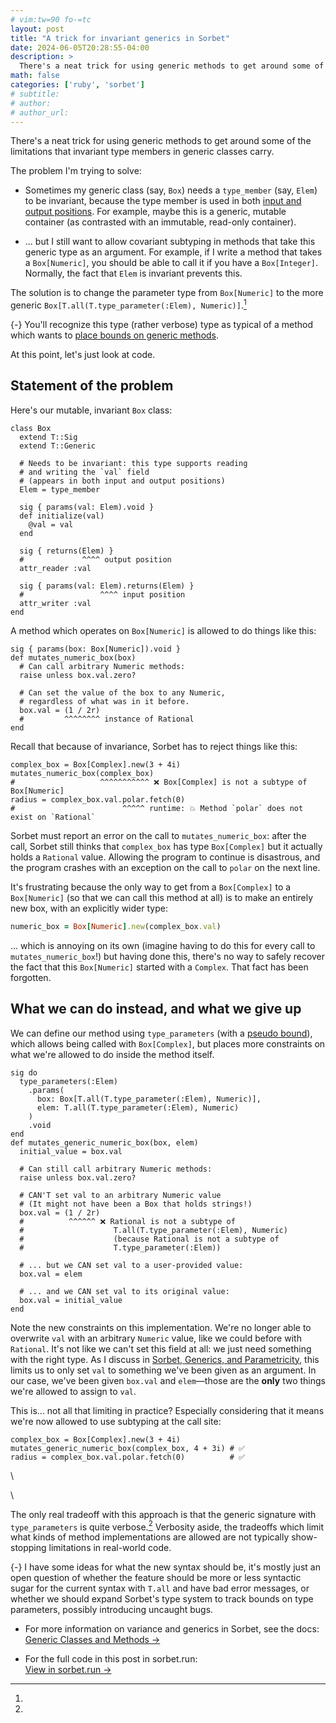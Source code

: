 ```yaml
---
# vim:tw=90 fo-=tc
layout: post
title: "A trick for invariant generics in Sorbet"
date: 2024-06-05T20:28:55-04:00
description: >
  There's a neat trick for using generic methods to get around some of the limitations that invariant type members in generic classes carry.
math: false
categories: ['ruby', 'sorbet']
# subtitle:
# author:
# author_url:
---
```


There's a neat trick for using generic methods to get around some of the limitations that invariant type members in generic classes carry.

The problem I'm trying to solve:

- Sometimes my generic class (say, `Box`) needs a `type_member` (say, `Elem`) to be invariant, because the type member is used in both [input and output positions]. For example, maybe this is a generic, mutable container (as contrasted with an immutable, read-only container).

- ... but I still want to allow covariant subtyping in methods that take this generic type as an argument. For example, if I write a method that takes a `Box[Numeric]`, you should be able to call it if you have a `Box[Integer]`. Normally, the fact that `Elem` is invariant prevents this.

The solution is to change the parameter type from `Box[Numeric]` to the more generic `Box[T.all(T.type_parameter(:Elem), Numeric)]`.[^bounds]

[^bounds]:
  {-} You'll recognize this type (rather verbose) type as typical of a method which wants to [place bounds on generic methods].

At this point, let's just look at code.

## Statement of the problem

Here's our mutable, invariant `Box` class:

```{.ruby .numberLines .hl-8 .hl-16 .hl-20}
class Box
  extend T::Sig
  extend T::Generic

  # Needs to be invariant: this type supports reading
  # and writing the `val` field
  # (appears in both input and output positions)
  Elem = type_member

  sig { params(val: Elem).void }
  def initialize(val)
    @val = val
  end

  sig { returns(Elem) }
  #             ^^^^ output position
  attr_reader :val

  sig { params(val: Elem).returns(Elem) }
  #                 ^^^^ input position
  attr_writer :val
end
```

A method which operates on `Box[Numeric]` is allowed to do things like this:

```{.ruby .numberLines .hl-4 .hl-8}
sig { params(box: Box[Numeric]).void }
def mutates_numeric_box(box)
  # Can call arbitrary Numeric methods:
  raise unless box.val.zero?

  # Can set the value of the box to any Numeric,
  # regardless of what was in it before.
  box.val = (1 / 2r)
  #         ^^^^^^^^ instance of Rational
end
```

Recall that because of invariance, Sorbet has to reject things like this:

```{.ruby}
complex_box = Box[Complex].new(3 + 4i)
mutates_numeric_box(complex_box)
#                   ^^^^^^^^^^^ ❌ Box[Complex] is not a subtype of Box[Numeric]
radius = complex_box.val.polar.fetch(0)
#                        ^^^^^ runtime: 💥 Method `polar` does not exist on `Rational`
```

Sorbet must report an error on the call to `mutates_numeric_box`: after the call, Sorbet still thinks that `complex_box` has type `Box[Complex]` but it actually holds a `Rational` value. Allowing the program to continue is disastrous, and the program crashes with an exception on the call to `polar` on the next line.

It's frustrating because the only way to get from a `Box[Complex]` to a `Box[Numeric]` (so that we can call this method at all) is to make an entirely new box, with an explicitly wider type:

```ruby
numeric_box = Box[Numeric].new(complex_box.val)
```

... which is annoying on its own (imagine having to do this for every call to `mutates_numeric_box`!) but having done this, there's no way to safely recover the fact that this `Box[Numeric]` started with a `Complex`. That fact has been forgotten.

## What we can do instead, and what we give up

We can define our method using `type_parameters` (with a [pseudo bound][place bounds on generic methods]), which allows being called with `Box[Complex]`, but places more constraints on what we're allowed to do inside the method itself.

```{.ruby .numberLines .hl-15 .hl-16 .hl-17}
sig do
  type_parameters(:Elem)
    .params(
      box: Box[T.all(T.type_parameter(:Elem), Numeric)],
      elem: T.all(T.type_parameter(:Elem), Numeric)
    )
    .void
end
def mutates_generic_numeric_box(box, elem)
  initial_value = box.val

  # Can still call arbitrary Numeric methods:
  raise unless box.val.zero?

  # CAN'T set val to an arbitrary Numeric value
  # (It might not have been a Box that holds strings!)
  box.val = (1 / 2r)
  #          ^^^^^^ ❌ Rational is not a subtype of
  #                    T.all(T.type_parameter(:Elem), Numeric)
  #                    (because Rational is not a subtype of
  #                    T.type_parameter(:Elem))

  # ... but we CAN set val to a user-provided value:
  box.val = elem

  # ... and we CAN set val to its original value:
  box.val = initial_value
end
```

Note the new constraints on this implementation. We're no longer able to overwrite `val` with an arbitrary `Numeric` value, like we could before with `Rational`. It's not like we can't set this field at all: we just need something with the right type. As I discuss in [Sorbet, Generics, and Parametricity], this limits us to only set `val` to something we've been given as an argument. In our case, we've been given `box.val` and `elem`—those are the **only** two things we're allowed to assign to `val`.

This is... not all that limiting in practice? Especially considering that it means we're now allowed to use subtyping at the call site:

```{.ruby}
complex_box = Box[Complex].new(3 + 4i)
mutates_generic_numeric_box(complex_box, 4 + 3i) # ✅
radius = complex_box.val.polar.fetch(0)          # ✅
```

\

\

The only real tradeoff with this approach is that the generic signature with `type_parameters` is quite verbose.[^verbose] Verbosity aside, the tradeoffs which limit what kinds of method implementations are allowed are not typically show-stopping limitations in real-world code.

[^verbose]:
  {-} I have some ideas for what the new syntax should be, it's mostly just an open question of whether the feature should be more or less syntactic sugar for the current syntax with `T.all` and have bad error messages, or whether we should expand Sorbet's type system to track bounds on type parameters, possibly introducing uncaught bugs.

- For more information on variance and generics in Sorbet, see the docs:\
  [Generic Classes and Methods →](https://sorbet.org/docs/generics)

- For the full code in this post in sorbet.run:\
  [View in sorbet.run →](https://sorbet.run/#%23%20typed%3A%20strict%0Aextend%20T%3A%3ASig%0A%0Aclass%20Box%0A%20%20extend%20T%3A%3ASig%0A%20%20extend%20T%3A%3AGeneric%0A%0A%20%20%23%20Needs%20to%20be%20invariant%3A%20this%20type%20supports%20reading%0A%20%20%23%20and%20writing%20the%20%60val%60%20field%0A%20%20%23%20%28appears%20in%20both%20input%20and%20output%20positions%29%0A%20%20Elem%20%3D%20type_member%0A%0A%20%20sig%20%7B%20params%28val%3A%20Elem%29.void%20%7D%0A%20%20def%20initialize%28val%29%0A%20%20%20%20%40val%20%3D%20val%0A%20%20end%0A%0A%20%20sig%20%7B%20returns%28Elem%29%20%7D%0A%20%20%23%20%20%20%20%20%20%20%20%20%20%20%20%20%5E%5E%5E%5E%20output%20position%0A%20%20attr_reader%20%3Aval%0A%0A%20%20sig%20%7B%20params%28val%3A%20Elem%29.returns%28Elem%29%20%7D%0A%20%20%23%20%20%20%20%20%20%20%20%20%20%20%20%20%20%20%20%20%5E%5E%5E%5E%20input%20position%0A%20%20attr_writer%20%3Aval%0Aend%0A%0Asig%20%7B%20params%28box%3A%20Box%5BNumeric%5D%29.void%20%7D%0Adef%20mutates_numeric_box%28box%29%0A%20%20%23%20Can%20call%20arbitrary%20Numeric%20methods%3A%0A%20%20raise%20unless%20box.val.zero%3F%0A%0A%20%20%23%20Can%20set%20the%20value%20of%20the%20box%20to%20any%20Numeric%2C%0A%20%20%23%20regardless%20of%20what%20was%20in%20it%20before.%0A%20%20box.val%20%3D%20%281%20%2F%202r%29%0A%20%20%23%20%20%20%20%20%20%20%20%20%5E%5E%5E%5E%5E%5E%5E%5E%20instance%20of%20Rational%0Aend%0A%0Acomplex_box%20%3D%20Box%5BComplex%5D.new%283%20%2B%204i%29%0Amutates_numeric_box%28complex_box%29%0A%23%20%20%20%20%20%20%20%20%20%20%20%20%20%20%20%20%20%20%20%5E%5E%5E%5E%5E%5E%5E%5E%5E%5E%5E%20%E2%9D%8C%20Box%5BComplex%5D%20is%20not%20a%20subtype%20of%20Box%5BNumeric%5D%0Aradius%20%3D%20complex_box.val.polar.fetch%280%29%0A%23%20%20%20%20%20%20%20%20%20%20%20%20%20%20%20%20%20%20%20%20%20%20%20%20%5E%5E%5E%5E%5E%20runtime%3A%20%F0%9F%92%A5%20Method%20%60polar%60%20does%20not%20exist%20on%20%60Rational%60%0A%0Anumeric_box%20%3D%20Box%5BNumeric%5D.new%28complex_box.val%29%0Amutates_numeric_box%28numeric_box%29%0A%0A%23%20------------------------------------------%0A%0Asig%20do%0A%20%20type_parameters%28%3AElem%29%0A%20%20%20%20.params%28%0A%20%20%20%20%20%20box%3A%20Box%5BT.all%28T.type_parameter%28%3AElem%29%2C%20Numeric%29%5D%2C%0A%20%20%20%20%20%20elem%3A%20T.all%28T.type_parameter%28%3AElem%29%2C%20Numeric%29%0A%20%20%20%20%29%0A%20%20%20%20.void%0Aend%0Adef%20mutates_generic_numeric_box%28box%2C%20elem%29%0A%20%20initial_value%20%3D%20box.val%0A%0A%20%20%23%20Can%20still%20call%20arbitrary%20Numeric%20methods%3A%0A%20%20raise%20unless%20box.val.zero%3F%0A%0A%20%20%23%20CAN'T%20set%20val%20to%20an%20arbitrary%20Numeric%20value%0A%20%20%23%20%28It%20might%20not%20have%20been%20a%20Box%20that%20holds%20strings!%29%0A%20%20box.val%20%3D%20%281%20%2F%202r%29%0A%20%20%23%20%20%20%20%20%20%20%20%20%20%5E%5E%5E%5E%5E%5E%20%E2%9D%8C%20Rational%20is%20not%20a%20subtype%20of%0A%20%20%23%20%20%20%20%20%20%20%20%20%20%20%20%20%20%20%20%20%20%20%20T.all%28T.type_parameter%28%3AElem%29%2C%20Numeric%29%0A%20%20%23%20%20%20%20%20%20%20%20%20%20%20%20%20%20%20%20%20%20%20%20%28because%20Rational%20is%20not%20a%20subtype%20of%0A%20%20%23%20%20%20%20%20%20%20%20%20%20%20%20%20%20%20%20%20%20%20%20T.type_parameter%28%3AElem%29%29%0A%0A%20%20%23%20...%20but%20we%20CAN%20set%20val%20to%20a%20user-provided%20value%3A%0A%20%20box.val%20%3D%20elem%0A%0A%20%20%23%20...%20and%20we%20CAN%20set%20val%20to%20its%20original%20value%3A%0A%20%20box.val%20%3D%20initial_value%0Aend%0A%0Acomplex_box%20%3D%20Box%5BComplex%5D.new%283%20%2B%204i%29%0Amutates_generic_numeric_box%28complex_box%2C%204%20%2B%203i%29%20%23%20%E2%9C%85%0Aradius%20%3D%20complex_box.val.polar.fetch%280%29%20%20%20%20%20%20%20%20%20%20%23%20%E2%9C%85%0A)



[input and output positions]: https://sorbet.org/docs/generics#input-and-output-positions
[place bounds on generic methods]: https://sorbet.org/docs/generics#placing-bounds-on-generic-methods
[Sorbet, Generics, and Parametricity]: https://blog.jez.io/sorbet-parametricity/
